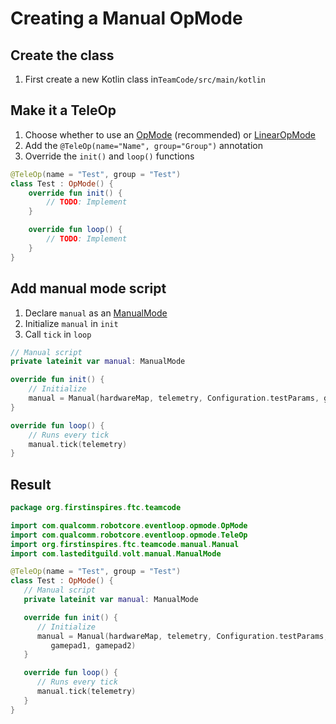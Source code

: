 # Creating a Manual OpMode

## Create the class

1. First create a new Kotlin class in`TeamCode/src/main/kotlin`

## Make it a TeleOp

1. Choose whether to use an [OpMode](opmode.html) (recommended) or [LinearOpMode](linearopmode.html)
2. Add the `@TeleOp(name="Name", group="Group")` annotation
3. Override the `init()` and `loop()` functions

```kt
@TeleOp(name = "Test", group = "Test")  
class Test : OpMode() {
	override fun init() {
		// TODO: Implement
	}

	override fun loop() {
		// TODO: Implement
	}
}
```

## Add manual mode script

1. Declare `manual` as an [ManualMode](kdoc/-team-code/org.firstinspires.ftc.teamcode.manual/-manual-mode/index.html)
2. Initialize `manual` in `init`
3. Call `tick` in `loop`

```kt
// Manual script  
private lateinit var manual: ManualMode  

override fun init() {  
	// Initialize  
	manual = Manual(hardwareMap, telemetry, Configuration.testParams, gamepad1, gamepad2)
}

override fun loop() {
	// Runs every tick
	manual.tick(telemetry)
}
```

## Result

```kt
package org.firstinspires.ftc.teamcode

import com.qualcomm.robotcore.eventloop.opmode.OpMode
import com.qualcomm.robotcore.eventloop.opmode.TeleOp
import org.firstinspires.ftc.teamcode.manual.Manual
import com.lasteditguild.volt.manual.ManualMode

@TeleOp(name = "Test", group = "Test")
class Test : OpMode() {
   // Manual script  
   private lateinit var manual: ManualMode

   override fun init() {
      // Initialize  
      manual = Manual(hardwareMap, telemetry, Configuration.testParams,
         gamepad1, gamepad2)
   }

   override fun loop() {
      // Runs every tick
      manual.tick(telemetry)
   }
}
```